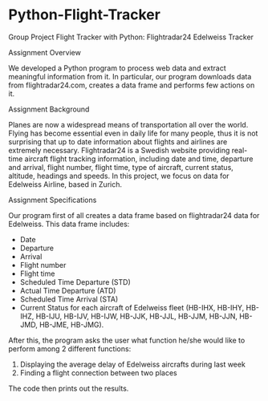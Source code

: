 # Python-Flight-Tracker

Group Project
Flight Tracker with Python: Flightradar24 Edelweiss Tracker

Assignment Overview

We developed a Python program to process web data and extract meaningful information from it. In particular, our program downloads data from flightradar24.com, creates a data frame and performs few actions on it. 

Assignment Background

Planes are now a widespread means of transportation all over the world. Flying has become essential even in daily life for many people, thus it is not surprising that up to date information about flights and airlines are extremely necessary. 
Flightradar24 is a Swedish website providing real-time aircraft flight tracking information, including date and time, departure and arrival, flight number, flight time, type of aircraft, current status, altitude, headings and speeds. 
In this project, we focus on data for Edelweiss Airline, based in Zurich. 

Assignment Specifications

Our program first of all creates a data frame based on flightradar24 data for Edelweiss. This data frame includes: 
-	Date
-	Departure
-	Arrival
-	Flight number
-	Flight time
-	Scheduled Time Departure (STD)
-	Actual Time Departure (ATD)
-	Scheduled Time Arrival (STA)
-	Current Status
for each aircraft of Edelweiss fleet (HB-IHX, HB-IHY, HB-IHZ, HB-IJU, HB-IJV, HB-IJW, HB-JJK, HB-JJL, HB-JJM, HB-JJN, HB-JMD, HB-JME, HB-JMG). 

After this, the program asks the user what function he/she would like to perform among 2 different functions: 
1.	Displaying the average delay of Edelweiss aircrafts during last week
2.	Finding a flight connection between two places

The code then prints out the results.
